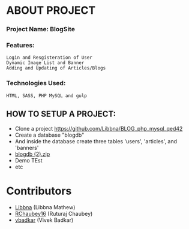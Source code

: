 # ABOUT PROJECT
### Project Name: BlogSite
### Features: 
    Login and Resgisteration of User
    Dynamic Image List and Banner
    Adding and Updating of Articles/Blogs
### Technologies Used: 
    HTML, SASS, PHP MySQL and gulp
    
## HOW TO SETUP A PROJECT: 
   * Clone a project https://github.com/Libbna/BLOG_php_mysql_qed42
   * Create a database "blogdb"
   * And inside the database create three tables 'users', 'articles', and 'banners'
   * [blogdb (2).zip](https://github.com/Libbna/BLOG_SITE/files/7427956/blogdb.2.zip)
   * Demo TEst
   * etc


# Contributors
* [Libbna](https://github.com/Libbna) (Libbna Mathew)
* [RChaubey16](https://github.com/RChaubey16) (Ruturaj Chaubey)
* [vbadkar](https://github.com/vbadkar) (Vivek Badkar)

